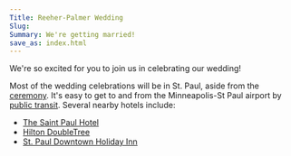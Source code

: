 ```yaml
---
Title: Reeher-Palmer Wedding
Slug: 
Summary: We're getting married!
save_as: index.html
---
```



We're so excited for you to join us in celebrating our wedding! 

Most of the wedding celebrations will be in St. Paul, aside from the [ceremony]({filename}/pages/ceremony.md). It's easy to get to and from the Minneapolis-St Paul airport by [public transit](https://www.google.com/maps/dir/mears+park/Minneapolis%E2%88%92Saint+Paul+International+Airport+(MSP),+Minnesota/@44.9139745,-93.2251643,12z/data=!3m1!4b1!4m14!4m13!1m5!1m1!1s0x87f7d55006bba4bd:0xdf8eb2ec1b6ff687!2m2!1d-93.0879916!2d44.9493376!1m5!1m1!1s0x87f62f2a85c06a07:0x2bd3d37c78783591!2m2!1d-93.2222846!2d44.8847554!3e3?hl=en). Several nearby hotels include:

- [The Saint Paul Hotel](https://www.saintpaulhotel.com/)
- [Hilton DoubleTree](http://doubletree3.hilton.com/en/hotels/minnesota/doubletree-by-hilton-hotel-st-paul-downtown-MSPMSDT/index.html)
- [St. Paul Downtown Holiday Inn](https://www.ihg.com/holidayinn/hotels/us/en/st-paul/mspal/hoteldetail)
